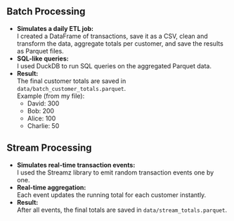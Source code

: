 ## Batch Processing

- **Simulates a daily ETL job:**  
  I created a DataFrame of transactions, save it as a CSV, clean and transform the data, aggregate totals per customer, and save the results as Parquet files.
- **SQL-like queries:**  
  I used DuckDB to run SQL queries on the aggregated Parquet data.
- **Result:**  
  The final customer totals are saved in `data/batch_customer_totals.parquet`.  
  Example (from my file):
  - David: 300
  - Bob: 200
  - Alice: 100
  - Charlie: 50


## Stream Processing

- **Simulates real-time transaction events:**  
  I used the Streamz library to emit random transaction events one by one.
- **Real-time aggregation:**  
  Each event updates the running total for each customer instantly.
- **Result:**  
  After all events, the final totals are saved in `data/stream_totals.parquet`.
